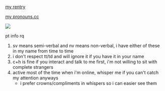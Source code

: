 [my rentry](https://rentry.co/eatyourgirlfriend)

[my pronouns.cc](https://pronouns.cc/@FIGHTCLUB)

![](https://komarev.com/ghpvc/?username=bloodbathing&color=223C69&style=plastic&label=silly_people)

pt info rq
1. sv means semi-verbal and nv means non-verbal, i have either of these in my name from time to time
2. i don't respect tt/td and will ignore it if you have it in your name
3. c+h is fine if you interact and talk to me first, i'm not willing to sit with complete strangers
4. active most of the time when i'm online, whisper me if you can't catch my attention anyways
    - i prefer crowns/compliments in whispers so i can easier see them
